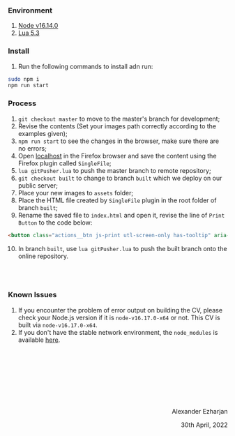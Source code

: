 ### Environment

1. [Node v16.14.0](https://nodejs.org/en/blog/release/v16.14.0)
2. [Lua 5.3](https://luabinaries.sourceforge.net/download.html)


### Install
1. Run the following commands to install adn run:
```bash
sudo npm i
npm run start
```


### Process

1. `git checkout master` to move to the master's branch for development;
2. Revise the contents (Set your images path correctly according to the examples given);
3. `npm run start` to see the changes in the browser, make sure there are no errors;
4. Open [localhost](http://127.0.0.1:8080) in the Firefox browser and save the content using the Firefox plugin called `SingleFile`;
5. `lua gitPusher.lua` to push the master branch to remote repository;
6. `git checkout built` to change to branch `built` which we deploy on our public server;
7. Place your new images to `assets` folder;
8. Place the HTML file created by `SingleFile` plugin in the root folder of branch `built`;
9.  Rename the saved file to `index.html` and open it, revise the line of `Print Button` to the code below:
```html
<button class="actions__btn js-print utl-screen-only has-tooltip" aria-label="Print Résumé" onclick="print()">
```
10.  In branch `built`, use `lua gitPusher.lua` to push the built branch onto the online repository.




<br>
<br>

### Known Issues

1. If you encounter the problem of error output on building the CV, please check your Node.js version if it is `node-v16.17.0-x64` or not. This CV is built via `node-v16.17.0-x64`.
2. If you don't have the stable network environment, the `node_modules` is available [here](https://github.com/Ezharjan/cv/tree/master/env-tools/node_modules-bkup).



<br>
<br>
<br>
<br>
<br>
<br>
<br>





<p align="right">Alexander Ezharjan</p>
<p align="right">30th April, 2022</p>

